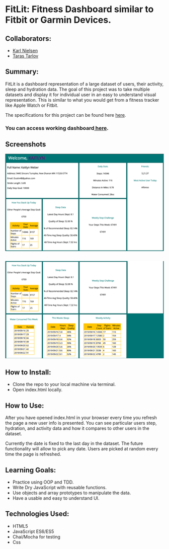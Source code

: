 # FitLit: Fitness Dashboard similar to Fitbit or Garmin Devices.

## Collaborators:
- [Karl Nielsen](https://github.com/Karlfunhouse)
- [Taras Tarlov](https://github.com/ttarlov)

## Summary:
FitLit is a dashboard representation of a large dataset of users, their activity, sleep and hydration data. The goal of this project was to take multiple datasets and display it for individual user in an easy to understand visual representation. This is similar to what you would get from a fitness tracker like Apple Watch or Fitbit.

The specifications for this project can be found here <a href="https://frontend.turing.io/projects/fitlit.html">here</a>.

### You can access working dashboard<a href="https://ttarlov.github.io/fitlit-paired-project/src/index.html"> here</a>.

## Screenshots

![](screenshots/fitlit_screenshot_0.png)


##
![](screenshots/fitlit_screenshot_1.png)


## How to Install:

- Clone the repo to your local machine via terminal.
- Open index.html locally.


## How to Use:
After you have opened index.html in your browser every time you refresh the page a new user info is presented. You can see particular users step, hydration, and activity data and how it compares to other users in the dataset.

Currently the date is fixed to the last day in the dataset. The future functionality will allow to pick any date. Users are picked at random every time the page is refreshed.

## Learning Goals:
- Practice using OOP and TDD.
- Write Dry JavaScript with reusable functions.
- Use objects and array prototypes to manipulate the data.
- Have a usable and easy to understand UI.


## Technologies Used:
- HTML5
- JavaScript ES6/ES5
- Chai/Mocha for testing
- Css
